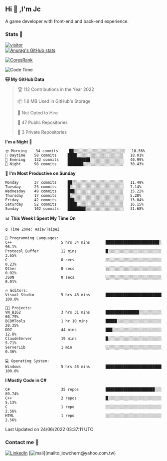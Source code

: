 ## Hi 👋 ,I'm Jc  

A game developer with front-end and back-end experience.  

### Stats  📝
[![visitor](https://visitor-badge.glitch.me/badge?page_id=jiowchern.jiowchern&style=flat-square&color=0088cc)](https://visitor-badge.glitch.me/badge?page_id=jiowchern.jiowchern&style=flat-square&color=0088cc)  
[![Anurag's GitHub stats](https://github-readme-stats.vercel.app/api?username=jiowchern&count_private=true&&show_icons=true)](https://github.com/anuraghazra/github-readme-stats)  
<!-- [![trophy](https://github-profile-trophy.vercel.app/?username=jiowchern)](https://github.com/ryo-ma/github-profile-trophy)   -->
[![CoresRank](https://cr-ss-service.azurewebsites.net/api/ScreenShot?widget=summary&username=jiowchern)](https://cr-ss-service.azurewebsites.net/api/ScreenShot?widget=summary&username=jiowchern)


<!--START_SECTION:waka-->
![Code Time](http://img.shields.io/badge/Code%20Time-415%20hrs%2023%20mins-blue)

**🐱 My GitHub Data** 

> 🏆 112 Contributions in the Year 2022
 > 
> 📦 1.8 MB Used in GitHub's Storage 
 > 
> 🚫 Not Opted to Hire
 > 
> 📜 47 Public Repositories 
 > 
> 🔑 3 Private Repositories  
 > 
**I'm a Night 🦉** 

```text
🌞 Morning    34 commits     ██░░░░░░░░░░░░░░░░░░░░░░░   10.56% 
🌆 Daytime    58 commits     ████░░░░░░░░░░░░░░░░░░░░░   18.01% 
🌃 Evening    132 commits    ██████████░░░░░░░░░░░░░░░   40.99% 
🌙 Night      98 commits     ███████░░░░░░░░░░░░░░░░░░   30.43%

```
📅 **I'm Most Productive on Sunday** 

```text
Monday       37 commits     ██░░░░░░░░░░░░░░░░░░░░░░░   11.49% 
Tuesday      23 commits     █░░░░░░░░░░░░░░░░░░░░░░░░   7.14% 
Wednesday    49 commits     ███░░░░░░░░░░░░░░░░░░░░░░   15.22% 
Thursday     17 commits     █░░░░░░░░░░░░░░░░░░░░░░░░   5.28% 
Friday       42 commits     ███░░░░░░░░░░░░░░░░░░░░░░   13.04% 
Saturday     52 commits     ████░░░░░░░░░░░░░░░░░░░░░   16.15% 
Sunday       102 commits    ████████░░░░░░░░░░░░░░░░░   31.68%

```


📊 **This Week I Spent My Time On** 

```text
⌚︎ Time Zone: Asia/Taipei

💬 Programming Languages: 
C++                      5 hrs 34 mins       ████████████████████████░   96.1% 
Protocol Buffer          12 mins             █░░░░░░░░░░░░░░░░░░░░░░░░   3.65% 
C                        0 secs              ░░░░░░░░░░░░░░░░░░░░░░░░░   0.23% 
Other                    0 secs              ░░░░░░░░░░░░░░░░░░░░░░░░░   0.02% 
JSON                     0 secs              ░░░░░░░░░░░░░░░░░░░░░░░░░   0.01%

🔥 Editors: 
Visual Studio            5 hrs 48 mins       █████████████████████████   100.0%

🐱‍💻 Projects: 
VN_BIG2                  3 hrs 31 mins       ███████████████░░░░░░░░░░   60.79% 
BCBMTools                1 hr 10 mins        █████░░░░░░░░░░░░░░░░░░░░   20.35% 
DDZ                      44 mins             ███░░░░░░░░░░░░░░░░░░░░░░   12.8% 
ClaudeServer             19 mins             █░░░░░░░░░░░░░░░░░░░░░░░░   5.71% 
ServerLib                1 min               ░░░░░░░░░░░░░░░░░░░░░░░░░   0.36%

💻 Operating System: 
Windows                  5 hrs 48 mins       █████████████████████████   100.0%

```

**I Mostly Code in C#** 

```text
C#                       35 repos            ██████████████████████░░░   89.74% 
C++                      2 repos             █░░░░░░░░░░░░░░░░░░░░░░░░   5.13% 
C                        1 repo              ░░░░░░░░░░░░░░░░░░░░░░░░░   2.56% 
HTML                     1 repo              ░░░░░░░░░░░░░░░░░░░░░░░░░   2.56%

```



 Last Updated on 24/06/2022 03:37:11 UTC
<!--END_SECTION:waka-->



### Contact me 💬
[![LinkedIn](https://img.shields.io/badge/-JiowchernChen-0077B5?style==flat-square&logo=LinkedIn&logoColor=white)](https://www.linkedin.com/in/jiowchern-chen-4aaa90b7/) [![mail](https://img.shields.io/badge/-jiowchern%40yahoo.com.tw-blueviolet?style=flat-square&logo=yahoo!)](mailto:jiowchern@yahoo.com.tw)    

<!-- [![Linkedin Badge](https://img.shields.io/badge/-LinkedIn-blue?style=flat-square&logo=Linkedin&logoColor=white&link=https://www.linkedin.com/in/jiowchern-chen-4aaa90b7/)](https://www.linkedin.com/in/jiowchern-chen-4aaa90b7/) -->


<!--
**jiowchern/jiowchern** is a ✨ _special_ ✨ repository because its `README.md` (this file) appears on your GitHub profile.

Here are some ideas to get you started:

- 🔭 I’m currently working on ...
- 🌱 I’m currently learning ...
- 👯 I’m looking to collaborate on ...
- 🤔 I’m looking for help with ...
- 💬 Ask me about ...
- 📫 How to reach me: ...
- 😄 Pronouns: ...
- ⚡ Fun fact: ...
-->
